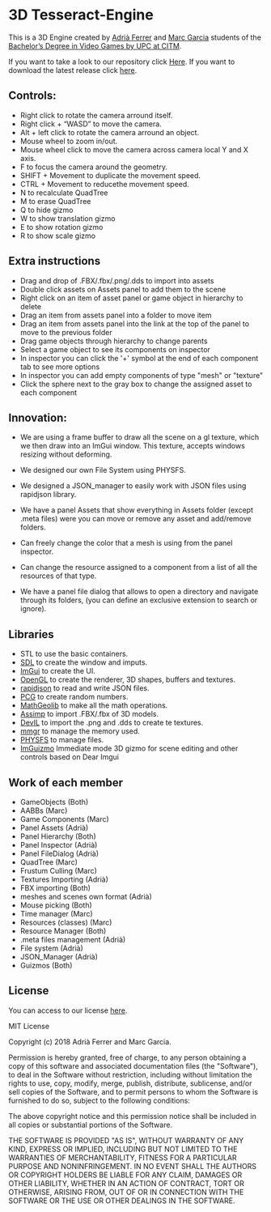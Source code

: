 # 3D Tesseract-Engine

This is a 3D Engine created by [Adrià Ferrer](https://github.com/Adria-F) and [Marc Garcia](https://github.com/MaxitoSama) students of the
 [Bachelor’s Degree in Video Games by UPC at CITM](https://www.citm.upc.edu/ing/estudis/graus-videojocs/).

If you want to take a look to our repository click [Here](https://github.com/Adria-F/Engines).
If you want to download the latest release click [here](https://github.com/Adria-F/Engines/releases/latest).

##  Controls:

* Right click to rotate the camera arround itself.
* Right click + “WASD” to move the camera.
* Alt + left click to rotate the camera arround an object.
* Mouse wheel to zoom in/out.
* Mouse wheel click to move the camera across camera local Y and X axis.
* F to focus the camera around the geometry.
* SHIFT + Movement to duplicate the movement speed.
* CTRL + Movement to reducethe movement speed.
* N to recalculate QuadTree
* M to erase QuadTree
* Q to hide gizmo
* W to show translation gizmo
* E to show rotation gizmo
* R to show scale gizmo

## Extra instructions

* Drag and drop of .FBX/.fbx/.png/.dds to import into assets
* Double click assets on Assets panel to add them to the scene
* Right click on an item of asset panel or game object in hierarchy to delete
* Drag an item from assets panel into a folder to move item
* Drag an item from assets panel into the link at the top of the panel to move to the previous folder
* Drag game objects through hierarchy to change parents
* Select a game object to see its components on inspector
* In inspector you can click the '+' symbol at the end of each component tab to see more options
* In inspector you can add empty components of type "mesh" or "texture"
* Click the sphere next to the gray box to change the assigned asset to each component

## Innovation:

* We are using a frame buffer to draw all the scene on a gl texture, which we then draw into an ImGui window.
This texture, accepts windows resizing without deforming.

* We designed our own File System using PHYSFS.

* We designed a JSON_manager to easily work with JSON files using rapidjson library.

* We have a panel Assets that show everything in Assets folder (except .meta files) were you can move or remove any asset and add/remove folders.

* Can freely change the color that a mesh is using from the panel inspector.

* Can change the resource assigned to a component from a list of all the resources of that type.

* We have a panel file dialog that allows to open a directory and navigate through its folders, (you can define an exclusive extension to search or ignore).

## Libraries

* STL to use the basic containers.
* [SDL](https://www.libsdl.org/index.php) to create the window and imputs.
* [ImGui](https://github.com/ocornut/imgui) to create the UI.
* [OpenGL](https://www.opengl.org/) to create the renderer, 3D shapes, buffers and textures.
* [rapidjson](https://github.com/Tencent/rapidjson) to read and write JSON files.
* [PCG](http://www.pcg-random.org/download.html) to create random numbers.
* [MathGeolib](https://github.com/juj/MathGeoLib) to make all the math operations.
* [Assimp](http://www.assimp.org/) to import .FBX/.fbx of 3D models.
* [DevIL](http://openil.sourceforge.net/) to import the .png and .dds to create te textures.
* [mmgr](http://www.flipcode.com/archives/Presenting_A_Memory_Manager.shtml) to manage the memory used.
* [PHYSFS](https://icculus.org/physfs/) to manage files.
* [ImGuizmo](https://github.com/CedricGuillemet/ImGuizmo) Immediate mode 3D gizmo for scene editing and other controls based on Dear Imgui

## Work of each member

* GameObjects (Both)
* AABBs (Marc)
* Game Components (Marc)
* Panel Assets (Adrià)
* Panel Hierarchy (Both)
* Panel Inspector (Adrià)
* Panel FileDialog (Adrià)
* QuadTree (Marc)
* Frustum Culling (Marc)
* Textures Importing (Adrià)
* FBX importing (Both)
* meshes and scenes own format (Adrià)
* Mouse picking (Both)
* Time manager (Marc)
* Resources (classes) (Marc)
* Resource Manager (Both)
* .meta files management (Adrià)
* File system (Adrià)
* JSON_Manager (Adrià)
* Guizmos (Both)

## License

You can access to our license [here]().

MIT License

Copyright (c) 2018 Adrià Ferrer and Marc Garcia.

Permission is hereby granted, free of charge, to any person obtaining a copy
of this software and associated documentation files (the "Software"), to deal
in the Software without restriction, including without limitation the rights
to use, copy, modify, merge, publish, distribute, sublicense, and/or sell
copies of the Software, and to permit persons to whom the Software is
furnished to do so, subject to the following conditions:

The above copyright notice and this permission notice shall be included in all
copies or substantial portions of the Software.

THE SOFTWARE IS PROVIDED "AS IS", WITHOUT WARRANTY OF ANY KIND, EXPRESS OR
IMPLIED, INCLUDING BUT NOT LIMITED TO THE WARRANTIES OF MERCHANTABILITY,
FITNESS FOR A PARTICULAR PURPOSE AND NONINFRINGEMENT. IN NO EVENT SHALL THE
AUTHORS OR COPYRIGHT HOLDERS BE LIABLE FOR ANY CLAIM, DAMAGES OR OTHER
LIABILITY, WHETHER IN AN ACTION OF CONTRACT, TORT OR OTHERWISE, ARISING FROM,
OUT OF OR IN CONNECTION WITH THE SOFTWARE OR THE USE OR OTHER DEALINGS IN THE
SOFTWARE.

